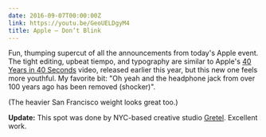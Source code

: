 ```yaml
---
date: 2016-09-07T00:00:00Z
link: https://youtu.be/GeoUELDgyM4
title: Apple – Don’t Blink
---
```


Fun, thumping supercut of all the announcements from today's Apple event. The tight editing, upbeat tiempo, and typography are similar to Apple's [40 Years in 40 Seconds][40] video, released earlier this year, but this new one feels more youthful. My favorite bit: "Oh yeah and the headphone jack from over 100 years ago has been removed (shocker)".

(The heavier San Francisco weight looks great too.)

**Update:** This spot was done by NYC-based creative studio [Gretel][gretel]. Excellent work.

[40]: https://youtu.be/mtY0K2fiFOA
[gretel]: http://gretelny.com
